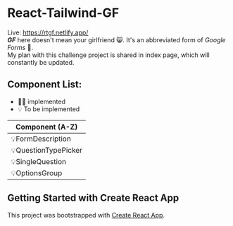 # React-Tailwind-GF
Live: https://rtgf.netlify.app/ <br>
***GF*** here doesn't mean your girlfriend 😸. It's an abbreviated form of *Google Forms* 📑. <br>
My plan with this challenge project is shared in index page, which will constantly be updated.

## Component List:
+ 💪🏼 implemented
+ 💡 To be implemented

| Component (A-Z)                    |
| ---------------------------------- |
| 💡FormDescription|
| 💡QuestionTypePicker|
| 💡SingleQuestion|
| 💡OptionsGroup|


## Getting Started with Create React App

This project was bootstrapped with [Create React App](https://github.com/facebook/create-react-app).
